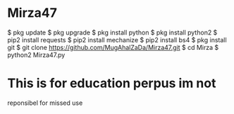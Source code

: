 # Mirza47
$ pkg update
$ pkg upgrade
$ pkg install python
$ pkg install python2
$ pip2 install requests
$ pip2 install mechanize
$ pip2 install bs4
$ pkg install git
$ git clone https://github.com/MugAhalZaDa/Mirza47.git
$ cd Mirza
$ python2 Mirza47.py

# This is for education  perpus im not 
reponsibel for missed  use
